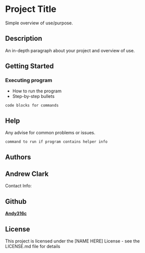 # Project Title

Simple overview of use/purpose.

## Description

An in-depth paragraph about your project and overview of use.

## Getting Started



### Executing program

* How to run the program
* Step-by-step bullets
```
code blocks for commands
```

## Help

Any advise for common problems or issues.
```
command to run if program contains helper info
```

## Authors

## Andrew Clark
Contact Info:
## Github
<a href="https://andy316c.github.io/SEO-refactoring/"><b>Andy316c</b></a>




## License

This project is licensed under the [NAME HERE] License - see the LICENSE.md file for details

